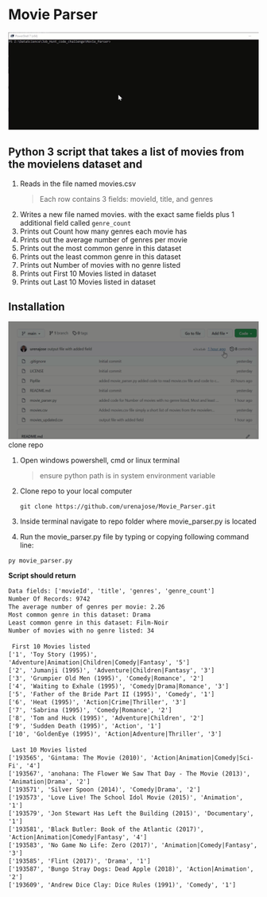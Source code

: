 # Movie Parser

![movie_parser.py]

[movie_parser.py]: https://raw.githubusercontent.com/urenajose/Movie_Parser/main/images/movie_parser.py.gif

## Python 3 script that takes a list of movies from the movielens dataset and 
1. Reads in the file named movies.csv
    > Each row contains 3 fields: movieId, title, and genres
2. Writes a new file named movies. with the exact same fields plus 1 additional field called `genre_count`
3. Prints out Count how many genres each movie has
4. Prints out the average number of genres per movie
5. Prints out the most common genre in this dataset
6. Prints out the least common genre in this dataset
7. Prints out Number of movies with no genre listed
8. Prints out First 10 Movies listed in dataset
9. Prints out Last 10 Movies listed in dataset

## Installation

![git clone] clone repo

[git clone]: https://raw.githubusercontent.com/urenajose/Movie_Parser/main/images/gitclone1.gif

1. Open windows powershell, cmd or linux terminal
    > ensure python path is in system environment variable
2. Clone repo to your local computer
   ```
   git clone https://github.com/urenajose/Movie_Parser.git
   ```

3. Inside terminal navigate to repo folder where movie_parser.py is located

4. Run the movie_parser.py file by typing or copying following command line:
```
py movie_parser.py 
```
**Script should return**
```
Data fields: ['movieId', 'title', 'genres', 'genre_count']
Number Of Records: 9742
The average number of genres per movie: 2.26
Most common genre in this dataset: Drama
Least common genre in this dataset: Film-Noir
Number of movies with no genre listed: 34

 First 10 Movies listed
['1', 'Toy Story (1995)', 'Adventure|Animation|Children|Comedy|Fantasy', '5']
['2', 'Jumanji (1995)', 'Adventure|Children|Fantasy', '3']
['3', 'Grumpier Old Men (1995)', 'Comedy|Romance', '2']
['4', 'Waiting to Exhale (1995)', 'Comedy|Drama|Romance', '3']
['5', 'Father of the Bride Part II (1995)', 'Comedy', '1']
['6', 'Heat (1995)', 'Action|Crime|Thriller', '3']
['7', 'Sabrina (1995)', 'Comedy|Romance', '2']
['8', 'Tom and Huck (1995)', 'Adventure|Children', '2']
['9', 'Sudden Death (1995)', 'Action', '1']
['10', 'GoldenEye (1995)', 'Action|Adventure|Thriller', '3']

 Last 10 Movies listed
['193565', 'Gintama: The Movie (2010)', 'Action|Animation|Comedy|Sci-Fi', '4']
['193567', 'anohana: The Flower We Saw That Day - The Movie (2013)', 'Animation|Drama', '2']
['193571', 'Silver Spoon (2014)', 'Comedy|Drama', '2']
['193573', 'Love Live! The School Idol Movie (2015)', 'Animation', '1']
['193579', 'Jon Stewart Has Left the Building (2015)', 'Documentary', '1']
['193581', 'Black Butler: Book of the Atlantic (2017)', 'Action|Animation|Comedy|Fantasy', '4']
['193583', 'No Game No Life: Zero (2017)', 'Animation|Comedy|Fantasy', '3']
['193585', 'Flint (2017)', 'Drama', '1']
['193587', 'Bungo Stray Dogs: Dead Apple (2018)', 'Action|Animation', '2']
['193609', 'Andrew Dice Clay: Dice Rules (1991)', 'Comedy', '1']
```
